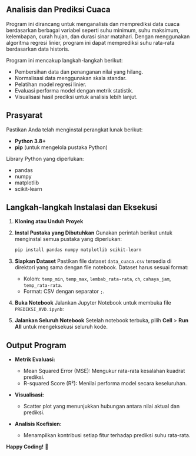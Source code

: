 ## Analisis dan Prediksi Cuaca

Program ini dirancang untuk menganalisis dan memprediksi data cuaca berdasarkan berbagai variabel seperti suhu minimum, suhu maksimum, kelembapan, curah hujan, dan durasi sinar matahari. 
Dengan menggunakan algoritma regresi linier, program ini dapat memprediksi suhu rata-rata berdasarkan data historis.

Program ini mencakup langkah-langkah berikut:
- Pembersihan data dan penanganan nilai yang hilang.
- Normalisasi data menggunakan skala standar.
- Pelatihan model regresi linier.
- Evaluasi performa model dengan metrik statistik.
- Visualisasi hasil prediksi untuk analisis lebih lanjut.

## Prasyarat
Pastikan Anda telah menginstal perangkat lunak berikut:
- **Python 3.8+**
- **pip** (untuk mengelola pustaka Python)

Library Python yang diperlukan:
- pandas
- numpy
- matplotlib
- scikit-learn

## Langkah-langkah Instalasi dan Eksekusi

1. **Kloning atau Unduh Proyek**
2. **Instal Pustaka yang Dibutuhkan**
   Gunakan perintah berikut untuk menginstal semua pustaka yang diperlukan:
   ```bash
   pip install pandas numpy matplotlib scikit-learn
   ```
3. **Siapkan Dataset**
   Pastikan file dataset `data_cuaca.csv` tersedia di direktori yang sama dengan file notebook. Dataset harus sesuai format:
   - Kolom: `temp_min`, `temp_max`, `lembab_rata-rata`, `ch`, `cahaya_jam`, `temp_rata-rata`.
   - Format: CSV dengan separator `;`.

4. **Buka Notebook**
   Jalankan Jupyter Notebook untuk membuka file `PREDIKSI_AVD.ipynb`:

5. **Jalankan Seluruh Notebook**
   Setelah notebook terbuka, pilih **Cell** > **Run All** untuk mengeksekusi seluruh kode.

## Output Program
- **Metrik Evaluasi:**
  - Mean Squared Error (MSE): Mengukur rata-rata kesalahan kuadrat prediksi.
  - R-squared Score (R²): Menilai performa model secara keseluruhan.

- **Visualisasi:**
  - Scatter plot yang menunjukkan hubungan antara nilai aktual dan prediksi.

- **Analisis Koefisien:**
  - Menampilkan kontribusi setiap fitur terhadap prediksi suhu rata-rata.


**Happy Coding!** 🚀

